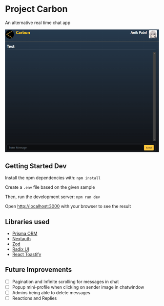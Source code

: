 # Project Carbon

An alternative real time chat app

![demo of the real time chat](media/demorealtime.gif)

## Getting Started Dev

Install the npm dependencies with: `npm install`

Create a `.env` file based on the given sample

Then, run the development server: `npm run dev`

Open [http://localhost:3000](http://localhost:3000) with your browser to see the result

## Libraries used

- [Prisma ORM](https://www.prisma.io/)
- [Nextauth](https://next-auth.js.org/)
- [Zod](https://zod.dev/)
- [Radix UI](https://www.radix-ui.com/)
- [React Toastify](https://www.npmjs.com/package/react-toastify)

## Future Improvements

- [ ] Pagination and Infinite scrolling for messages in chat
- [ ] Popup mini-profile when clicking on sender image in chatwindow
- [ ] Admins being able to delete messages
- [ ] Reactions and Replies
